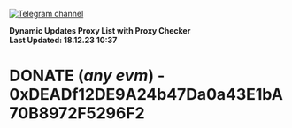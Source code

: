 [![Telegram channel](https://img.shields.io/endpoint?url=https://runkit.io/damiankrawczyk/telegram-badge/branches/master?url=https://t.me/n4z4v0d)](https://t.me/n4z4v0d) 

**Dynamic Updates Proxy List with Proxy Checker**  
**Last Updated: 18.12.23 10:37**

# DONATE (_any evm_) - 0xDEADf12DE9A24b47Da0a43E1bA70B8972F5296F2
